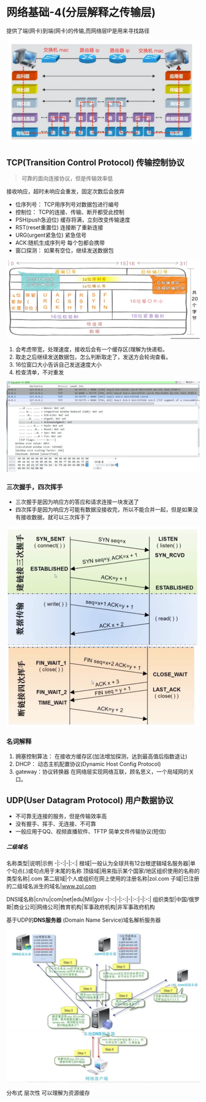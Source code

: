 # 网络基础-4(分层解释之传输层)

提供了端(网卡)到端(网卡)的传输,而网络层IP是用来寻找路径

![image](/image/network/TCP1流程.jpeg)

## TCP(Transition Control Protocol) 传输控制协议

> 可靠的面向连接协议，但是传输效率低

接收响应，超时未响应会重发，固定次数后会放弃

- 位序列号： TCP用序列号对数据包进行编号
- 控制位： TCP的连接、传输、断开都受此控制
- PSH(push急迫位) 缓存将满，立刻改变传输速度
- RST(reset重置位) 连接断了重新连接
- URG(urgent紧急位) 紧急信号
- ACK:随机生成序列号 每个包都会携带
- 窗口探测： 如果有空位，继续发送数据包
  
![image](/image/network/tcp格式.jpeg)

1. 会考虑带宽，处理速度，接收后会有一个缓存区(理解为快递柜。
2. 取走之后继续发送数据包，怎么判断取走了，发送方会轮询查看。
3. 16位窗口大小告诉自己发送速度大小
4. 检查清单，不对重发

![image](/image/network/tcp过程.jpeg)

### 三次握手，四次挥手

- 三次握手是因为响应方的答应和请求连接一块发送了
- 四次挥手是因为响应方可能有数据没接收完，所以不能合并一起，但是如果没有接收数据，就可以三次挥手了

![image](/image/network/三次握手.jpeg)
![image](/image/network/四次挥手.jpeg)

### 名词解释

1. 拥塞控制算法： 在接收方缓存区(加法增加探测，达到最高值后指数退让)
2. DHCP： 动态主机配置协议(Dynamic Host Config Protocol)
3. gateway：协议转换器 在网络层实现网络互联，顾名思义，一个局域网的关口。

## UDP(User Datagram Protocol) 用户数据协议

- 不可靠无连接的服务，但是传输效率高
- 没有握手、挥手、无连接、不可靠
- 一般应用于QQ、视频直播软件、TFTP 简单文件传输协议(短信)

##### 二级域名

名称类型|说明|示例
-|:-:|-|:-:|
根域|一般认为全球共有12台根逻辑域名服务器|单个句点(.)或句点用于末尾的名称
顶级域|用来指示某个国家/地区组织使用的名称的类型名称|.com
第二层域|个人或组织在网上使用的注册名称|zol.com
子域|已注册的二级域名派生的域名|www.zol.com

DNS域名称|cn/ru|com|net|edu|Mil|gov
-|:-:|-|:-:|-|:-:|-|:-:|
组织类型|中国/俄罗斯|商业公司|网络公司|教育机构|军事政府机构|非军事政府机构

基于UDP的**DNS服务器** (Domain Name Service)域名解析服务器

![image](/image/network/dns1.jpeg)
![image](/image/network/dns2.jpeg)

分布式 层次性 可以理解为资源缓存
